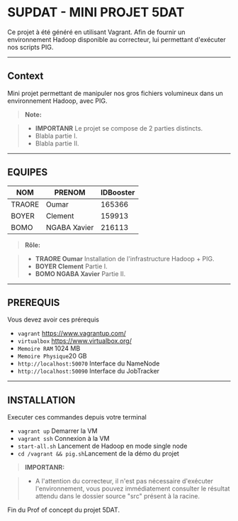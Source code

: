 SUPDAT - MINI PROJET 5DAT
===================
Ce projet à été généré en utilisant Vagrant. Afin de fournir un environnement Hadoop disponible au correcteur, lui permettant d'exécuter nos scripts PIG.

----------


Context
-------------

Mini projet permettant de manipuler nos gros fichiers volumineux dans un environnement Hadoop, avec PIG.

> **Note:**

> - **IMPORTANR** Le projet se compose de 2 parties distincts.
> - Blabla partie I.
> - Blabla partie II.

----------


EQUIPES
-------------------

NOM      | PRENOM  		| IDBooster
-------- | ------------ |-----------
TRAORE   | Oumar   		| 165366
BOYER    | Clement 		| 159913
BOMO     | NGABA Xavier | 216113  


> **Rôle:**

> - **TRAORE Oumar** Installation de l'infrastructure Hadoop + PIG.
> - **BOYER Clement** Partie I.
> - **BOMO NGABA Xavier** Partie II.



----------


PREREQUIS
-------------

Vous devez avoir ces prérequis

- ```vagrant```  https://www.vagrantup.com/
- ```virtualbox``` https://www.virtualbox.org/
- ```Memoire RAM``` 1024 MB
- ```Memoire Physique```20 GB
- ```http://localhost:50070``` Interface du NameNode
- ```http://localhost:50090``` Interface du JobTracker




----------


INSTALLATION
-------------
Executer ces commandes depuis votre terminal

- ```vagrant up```  Demarrer la VM
- ```vagrant ssh``` Connexion à la VM
- ```start-all.sh``` Lancement de Hadoop en mode single node
- ```cd /vagrant && pig.sh```Lancement de la démo du projet

> **IMPORTANR:**

> - A l'attention du correcteur, il n'est pas nécessaire d'exécuter l'environnement, vous pouvez immédiatement consulter le résultat attendu dans le dossier source "src" présent à la racine.

Fin du Prof of concept du projet 5DAT.
